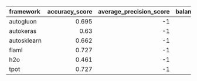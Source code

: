 | framework   |   accuracy_score |   average_precision_score |   balanced_accuracy_score |   cohen_kappa_score |   f1_score_macro |   f1_score_micro |   f1_score_weighted |   matthews_corrcoef |   precision_score |   recall_score |   roc_auc_score | training_time   | test_time   |
|:------------|-----------------:|--------------------------:|--------------------------:|--------------------:|-----------------:|-----------------:|--------------------:|--------------------:|------------------:|---------------:|----------------:|:----------------|:------------|
| autogluon   |            0.695 |                        -1 |                     0.64  |               0.679 |            0.563 |            0.695 |               0.686 |               0.68  |                -1 |             -1 |              -1 | 00:00:25        | 00:00:00    |
| autokeras   |            0.63  |                        -1 |                     0.599 |               0.612 |            0.516 |            0.63  |               0.616 |               0.614 |                -1 |             -1 |              -1 | 00:00:12        | 00:00:00    |
| autosklearn |            0.662 |                        -1 |                     0.598 |               0.645 |            0.553 |            0.662 |               0.639 |               0.647 |                -1 |             -1 |              -1 | 00:05:16        | 00:00:00    |
| flaml       |            0.727 |                        -1 |                     0.678 |               0.714 |            0.593 |            0.727 |               0.721 |               0.715 |                -1 |             -1 |              -1 | 00:01:00        | 00:00:00    |
| h2o         |            0.461 |                        -1 |                     0.299 |               0.429 |            0.233 |            0.461 |               0.37  |               0.436 |                -1 |             -1 |              -1 | 00:01:05        | 00:00:00    |
| tpot        |            0.727 |                        -1 |                     0.67  |               0.714 |            0.576 |            0.727 |               0.719 |               0.716 |                -1 |             -1 |              -1 | 00:01:30        | 00:00:00    |